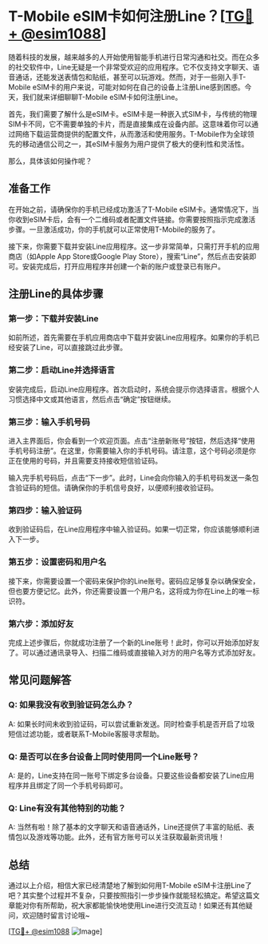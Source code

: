 # T-Mobile eSIM卡如何注册Line？[[TG💪+ @esim1088](https://t.me/s/esim1088)]

随着科技的发展，越来越多的人开始使用智能手机进行日常沟通和社交。而在众多的社交软件中，Line无疑是一个非常受欢迎的应用程序。它不仅支持文字聊天、语音通话，还能发送表情包和贴纸，甚至可以玩游戏。然而，对于一些刚入手T-Mobile eSIM卡的用户来说，可能对如何在自己的设备上注册Line感到困惑。今天，我们就来详细聊聊T-Mobile eSIM卡如何注册Line。

首先，我们需要了解什么是eSIM卡。eSIM卡是一种嵌入式SIM卡，与传统的物理SIM卡不同，它不需要单独的卡片，而是直接集成在设备内部。这意味着你可以通过网络下载运营商提供的配置文件，从而激活和使用服务。T-Mobile作为全球领先的移动通信公司之一，其eSIM卡服务为用户提供了极大的便利性和灵活性。

那么，具体该如何操作呢？

## 准备工作

在开始之前，请确保你的手机已经成功激活了T-Mobile eSIM卡。通常情况下，当你收到eSIM卡后，会有一个二维码或者配置文件链接。你需要按照指示完成激活步骤。一旦激活成功，你的手机就可以正常使用T-Mobile的服务了。

接下来，你需要下载并安装Line应用程序。这一步非常简单，只需打开手机的应用商店（如Apple App Store或Google Play Store），搜索“Line”，然后点击安装即可。安装完成后，打开应用程序并创建一个新的账户或登录已有账户。

## 注册Line的具体步骤

### 第一步：下载并安装Line

如前所述，首先需要在手机应用商店中下载并安装Line应用程序。如果你的手机已经安装了Line，可以直接跳过此步骤。

### 第二步：启动Line并选择语言

安装完成后，启动Line应用程序。首次启动时，系统会提示你选择语言。根据个人习惯选择中文或其他语言，然后点击“确定”按钮继续。

### 第三步：输入手机号码

进入主界面后，你会看到一个欢迎页面。点击“注册新账号”按钮，然后选择“使用手机号码注册”。在这里，你需要输入你的手机号码。请注意，这个号码必须是你正在使用的号码，并且需要支持接收短信验证码。

输入完手机号码后，点击“下一步”。此时，Line会向你输入的手机号码发送一条包含验证码的短信。请确保你的手机信号良好，以便顺利接收验证码。

### 第四步：输入验证码

收到验证码后，在Line应用程序中输入验证码。如果一切正常，你应该能够顺利进入下一步。

### 第五步：设置密码和用户名

接下来，你需要设置一个密码来保护你的Line账号。密码应足够复杂以确保安全，但也要方便记忆。此外，你还需要设置一个用户名，这将成为你在Line上的唯一标识符。

### 第六步：添加好友

完成上述步骤后，你就成功注册了一个新的Line账号！此时，你可以开始添加好友了。可以通过通讯录导入、扫描二维码或直接输入对方的用户名等方式添加好友。

## 常见问题解答

### Q: 如果我没有收到验证码怎么办？

A: 如果长时间未收到验证码，可以尝试重新发送。同时检查手机是否开启了垃圾短信过滤功能，或者联系T-Mobile客服寻求帮助。

### Q: 是否可以在多台设备上同时使用同一个Line账号？

A: 是的，Line支持在同一账号下绑定多台设备。只要这些设备都安装了Line应用程序并且绑定了同一个手机号码即可。

### Q: Line有没有其他特别的功能？

A: 当然有啦！除了基本的文字聊天和语音通话外，Line还提供了丰富的贴纸、表情包以及游戏等功能。此外，还有官方账号可以关注获取最新资讯哦！

## 总结

通过以上介绍，相信大家已经清楚地了解到如何用T-Mobile eSIM卡注册Line了吧？其实整个过程并不复杂，只要按照指引一步步操作就能轻松搞定。希望这篇文章能对你有所帮助，祝大家都能愉快地使用Line进行交流互动！如果还有其他疑问，欢迎随时留言讨论哦~

[[TG💪+ @esim1088](https://t.me/s/esim1088) ![Image](https://i.postimg.cc/4NQfJmqS/Snipaste-2025-05-13-00-14-12.png)]